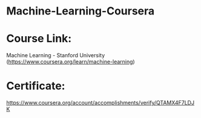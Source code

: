 # Machine-Learning-Coursera

# Course Link:
Machine Learning - Stanford University (https://www.coursera.org/learn/machine-learning)

# Certificate:
https://www.coursera.org/account/accomplishments/verify/QTAMX4F7LDJK
